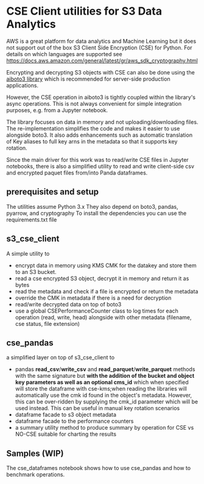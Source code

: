 # CSE Client utilities for S3 Data Analytics 

AWS is a great platform for data analytics and Machine Learning but it does not support out of the box S3 Client Side Encryption (CSE) for Python. 
For details on which languages are supported see  https://docs.aws.amazon.com/general/latest/gr/aws_sdk_cryptography.html

Encrypting and decrypting S3 objects with CSE can also be done using the [aiboto3 library](https://github.com/terrycain/aioboto3) which is recommended for server-side production applications.

However, the CSE operation in aiboto3 is tightly coupled within the library's async operations. This is not always convenient for simple integration purposes, e.g. from a Jupyter notebook. 

The library focuses on data in memory and not uploading/downloading files.  The re-implementation simplifies the code and makes it easier to use alongside boto3. It also adds enhancements such as automatic translation of Key aliases to full key arns in the metadata so that it supports key rotation.

Since the main driver for this work was to read/write CSE files in Jupyter notebooks, there is also a simplified  utility to read and write client-side csv and encrypted paquet files from/into Panda dataframes.

## prerequisites and setup
The utilities assume Python 3.x
They also depend on boto3, pandas, pyarrow, and cryptography
To install the dependencies you can use the requirements.txt file 


## s3_cse_client

A simple utility to
- encrypt data in memory using KMS CMK for the datakey and store them to an S3 bucket. 
- read a cse encrypted S3 object, decrypt it in memory and return it as bytes
- read the metadata and check if a file is encrypted or return the metadata
- override the CMK in metadata if there is a need for decryption
- read/write decrypted data on top of boto3  
- use a global CSEPerformanceCounter class to log times for each operation (read, write, head) alongside with other metadata (filename, cse status, file extension) 

## cse_pandas
a simplified layer on top of s3_cse_client to 
- pandas **read_csv**/**write_csv** and **read_parquet**/**write_parquet** methods with the same signature but **with the addition of the bucket and object key parameters as well as an optional cms_id** which when specified will store the dataframe with cse-kms;when reading the libraries will automatically use the cmk id found in the object's metadata. However, this can be over-ridden by supplying the cmk_id parameter which will be used instead. This can be useful in manual key rotation scenarios
- dataframe facade to s3 object metadata
- dataframe facade to the performance counters
- a summary utility method to produce summary by operation for CSE vs NO-CSE suitable for charting the results

## Samples (WIP)
The cse_dataframes notebook shows how to use  cse_pandas and how to benchmark operations.

